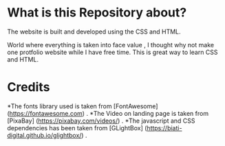 # What is this Repository about?
The website is built and developed using the CSS and HTML.

World where everything is taken into face value , I thought why not make one protfolio website
while I have free time. This is great way to learn CSS and HTML. 

# Credits 
*The fonts library used is taken from [FontAwesome] (https://fontawesome.com) .
*The Video on landing page is taken from [PixaBay] (https://pixabay.com/videos/) .
*The javascript and CSS dependencies has been taken from [GLightBox] (https://biati-digital.github.io/glightbox/) .






